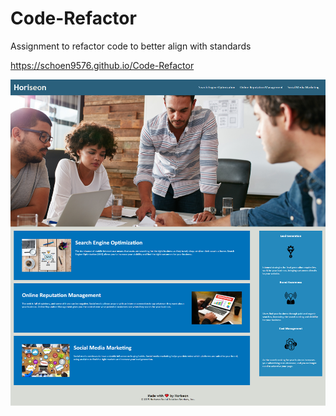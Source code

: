 # Code-Refactor

Assignment to refactor code to better align with standards

https://schoen9576.github.io/Code-Refactor

![Webpage Screenshot](assets/images/screenshot-schoen9576.github.io-2021.06.18-17_10_19.png)

